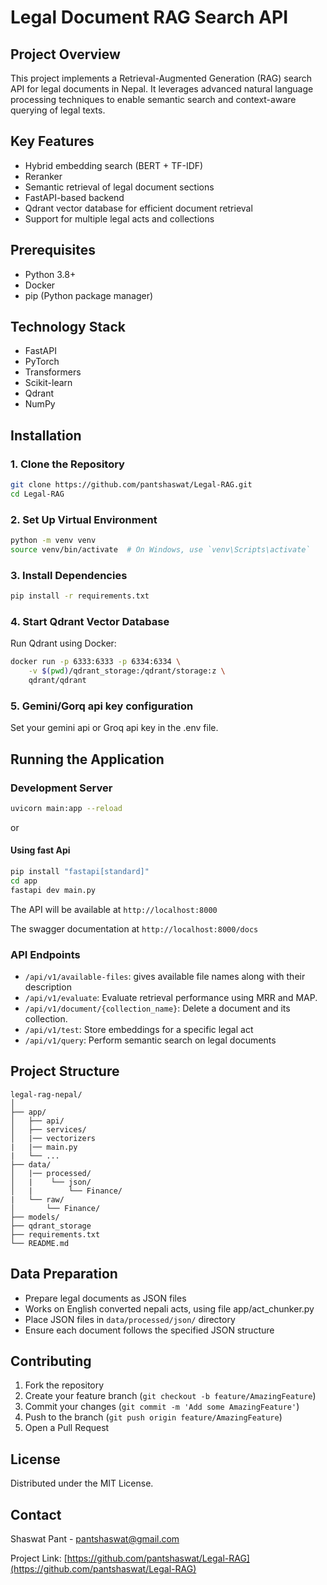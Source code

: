 # Legal Document RAG Search API

## Project Overview

This project implements a Retrieval-Augmented Generation (RAG) search API for legal documents in Nepal. It leverages advanced natural language processing techniques to enable semantic search and context-aware querying of legal texts.

## Key Features

- Hybrid embedding search (BERT + TF-IDF)
- Reranker
- Semantic retrieval of legal document sections
- FastAPI-based backend
- Qdrant vector database for efficient document retrieval
- Support for multiple legal acts and collections

## Prerequisites

- Python 3.8+
- Docker
- pip (Python package manager)

## Technology Stack

- FastAPI
- PyTorch
- Transformers
- Scikit-learn
- Qdrant
- NumPy

## Installation

### 1. Clone the Repository

```bash
git clone https://github.com/pantshaswat/Legal-RAG.git
cd Legal-RAG
```

### 2. Set Up Virtual Environment

```bash
python -m venv venv
source venv/bin/activate  # On Windows, use `venv\Scripts\activate`
```

### 3. Install Dependencies

```bash
pip install -r requirements.txt
```

### 4. Start Qdrant Vector Database

Run Qdrant using Docker:

```bash
docker run -p 6333:6333 -p 6334:6334 \
    -v $(pwd)/qdrant_storage:/qdrant/storage:z \
    qdrant/qdrant
```

### 5. Gemini/Gorq api key configuration

Set your gemini api or Groq api key in the .env file.

## Running the Application

### Development Server

```bash
uvicorn main:app --reload
```
or
#### Using fast Api
```bash
pip install "fastapi[standard]"
cd app
fastapi dev main.py
```
The API will be available at `http://localhost:8000`

The swagger documentation at `http://localhost:8000/docs`

### API Endpoints

- `/api/v1/available-files`: gives available file names along with their description
- `/api/v1/evaluate`: Evaluate retrieval performance using MRR and MAP.
- `/api/v1/document/{collection_name}`: Delete a document and its collection.
- `/api/v1/test`: Store embeddings for a specific legal act
- `/api/v1/query`: Perform semantic search on legal documents


## Project Structure

```
legal-rag-nepal/
│
├── app/
│   ├── api/
│   ├── services/
│   |── vectorizers
|   |── main.py
|   └── ...
├── data/
│   |── processed/
│   |    └── json/
│   |        └── Finance/
|   └── raw/
│       └── Finance/
├── models/
├── qdrant_storage
├── requirements.txt
└── README.md
```

## Data Preparation

- Prepare legal documents as JSON files
- Works on English converted nepali acts, using file app/act_chunker.py
- Place JSON files in `data/processed/json/` directory
- Ensure each document follows the specified JSON structure

## Contributing

1. Fork the repository
2. Create your feature branch (`git checkout -b feature/AmazingFeature`)
3. Commit your changes (`git commit -m 'Add some AmazingFeature'`)
4. Push to the branch (`git push origin feature/AmazingFeature`)
5. Open a Pull Request

## License

Distributed under the MIT License.
## Contact

Shaswat Pant - pantshaswat@gmail.com

Project Link: [https://github.com/pantshaswat/Legal-RAG](https://github.com/pantshaswat/Legal-RAG)